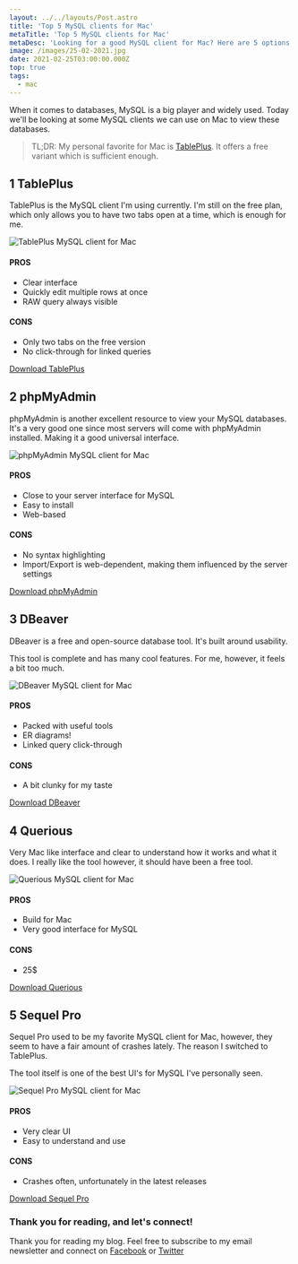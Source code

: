 ```yaml
---
layout: ../../layouts/Post.astro
title: 'Top 5 MySQL clients for Mac'
metaTitle: 'Top 5 MySQL clients for Mac'
metaDesc: 'Looking for a good MySQL client for Mac? Here are 5 options you should consider'
image: /images/25-02-2021.jpg
date: 2021-02-25T03:00:00.000Z
top: true
tags:
  - mac
---
```


When it comes to databases, MySQL is a big player and widely used.
Today we'll be looking at some MySQL clients we can use on Mac to view these databases.

> TL;DR: My personal favorite for Mac is [TablePlus](https://tableplus.com/). It offers a free variant which is sufficient enough.

## 1 TablePlus

TablePlus is the MySQL client I'm using currently.
I'm still on the free plan, which only allows you to have two tabs open at a time, which is enough for me.

![TablePlus MySQL client for Mac](https://cdn.hashnode.com/res/hashnode/image/upload/v1613896726036/RV5EK2H7p.png)

#### PROS

- Clear interface
- Quickly edit multiple rows at once
- RAW query always visible

#### CONS

- Only two tabs on the free version
- No click-through for linked queries

[Download TablePlus](https://tableplus.com/)

## 2 phpMyAdmin

phpMyAdmin is another excellent resource to view your MySQL databases. It's a very good one since most servers will come with phpMyAdmin installed. Making it a good universal interface.

![phpMyAdmin MySQL client for Mac](https://cdn.hashnode.com/res/hashnode/image/upload/v1636521193110/PVVk9DcpO.png)

#### PROS

- Close to your server interface for MySQL
- Easy to install
- Web-based

#### CONS

- No syntax highlighting
- Import/Export is web-dependent, making them influenced by the server settings

[Download phpMyAdmin](https://www.phpmyadmin.net/)

## 3 DBeaver

DBeaver is a free and open-source database tool. It's built around usability.

This tool is complete and has many cool features. For me, however, it feels a bit too much.

![DBeaver MySQL client for Mac](https://cdn.hashnode.com/res/hashnode/image/upload/v1613896275174/7Lz7rBOql.png)

#### PROS

- Packed with useful tools
- ER diagrams!
- Linked query click-through

#### CONS

- A bit clunky for my taste

[Download DBeaver](https://dbeaver.io/download/)

## 4 Querious

Very Mac like interface and clear to understand how it works and what it does.
I really like the tool however, it should have been a free tool.

![Querious MySQL client for Mac](https://cdn.hashnode.com/res/hashnode/image/upload/v1613899178317/a-Gb7U0wt.png)

#### PROS

- Build for Mac
- Very good interface for MySQL

#### CONS

- 25\$

[Download Querious](https://www.araelium.com/querious)

## 5 Sequel Pro

Sequel Pro used to be my favorite MySQL client for Mac, however, they seem to have a fair amount of crashes lately. The reason I switched to TablePlus.

The tool itself is one of the best UI's for MySQL I've personally seen.

![Sequel Pro MySQL client for Mac](https://cdn.hashnode.com/res/hashnode/image/upload/v1613897251284/24AoENoVF.png)

#### PROS

- Very clear UI
- Easy to understand and use

#### CONS

- Crashes often, unfortunately in the latest releases

[Download Sequel Pro](https://www.sequelpro.com/)

### Thank you for reading, and let's connect!

Thank you for reading my blog. Feel free to subscribe to my email newsletter and connect on [Facebook](https://www.facebook.com/DailyDevTipsBlog) or [Twitter](https://twitter.com/DailyDevTips1)
